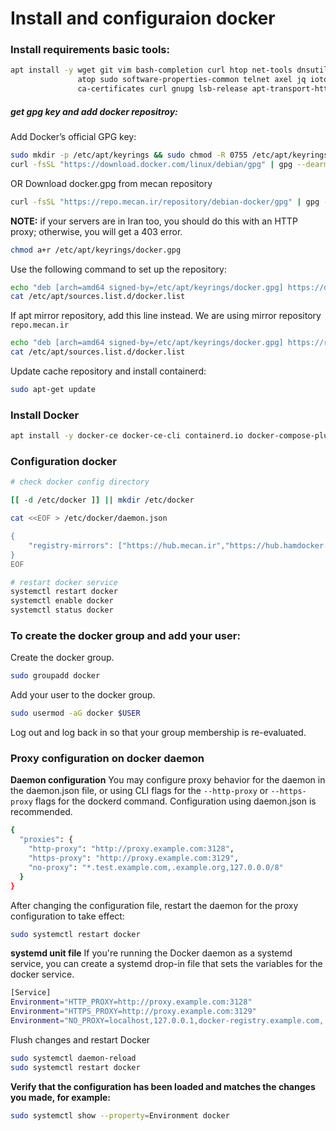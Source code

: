 # Install and configuraion docker

### Install requirements basic tools:

```bash
apt install -y wget git vim bash-completion curl htop net-tools dnsutils \
               atop sudo software-properties-common telnet axel jq iotop \
               ca-certificates curl gnupg lsb-release apt-transport-https gpg
```

##### get gpg key and add docker repositroy:

Add Docker’s official GPG key:
```bash
sudo mkdir -p /etc/apt/keyrings && sudo chmod -R 0755 /etc/apt/keyrings
curl -fsSL "https://download.docker.com/linux/debian/gpg" | gpg --dearmor --yes -o /etc/apt/keyrings/docker.gpg
```

OR Download docker.gpg from mecan repository
```bash
curl -fsSL "https://repo.mecan.ir/repository/debian-docker/gpg" | gpg --dearmor --yes -o /etc/apt/keyrings/docker.gpg
```

**NOTE:** if your servers are in Iran too, you should do this with an HTTP proxy; otherwise, you will get a 403 error.
```bash
chmod a+r /etc/apt/keyrings/docker.gpg
```

Use the following command to set up the repository:
```bash
echo "deb [arch=amd64 signed-by=/etc/apt/keyrings/docker.gpg] https://download.docker.com/linux/debian bullseye stable" > /etc/apt/sources.list.d/docker.list
cat /etc/apt/sources.list.d/docker.list
```

If apt mirror repository, add this line instead. We are using mirror repository `repo.mecan.ir`
```bash
echo "deb [arch=amd64 signed-by=/etc/apt/keyrings/docker.gpg] https://repo.mecan.ir/repository/debian-docker bookworm stable" > /etc/apt/sources.list.d/docker.list
cat /etc/apt/sources.list.d/docker.list
```

Update cache repository and install containerd:
```bash
sudo apt-get update
```

### Install Docker
```bash
apt install -y docker-ce docker-ce-cli containerd.io docker-compose-plugin docker-buildx-plugin docker-ce-rootless-extras docker-scan-plugin
```

### Configuration docker
```bash
# check docker config directory

[[ -d /etc/docker ]] || mkdir /etc/docker

cat <<EOF > /etc/docker/daemon.json

{
    "registry-mirrors": ["https://hub.mecan.ir","https://hub.hamdocker.ir"]
}
EOF

# restart docker service
systemctl restart docker
systemctl enable docker
systemctl status docker
```

### To create the docker group and add your user:

Create the docker group.
```bash
sudo groupadd docker
```

Add your user to the docker group.
```bash
sudo usermod -aG docker $USER
```
Log out and log back in so that your group membership is re-evaluated.


### Proxy configuration on docker daemon
**Daemon configuration**
You may configure proxy behavior for the daemon in the daemon.json file, or using CLI flags for the `--http-proxy` or `--https-proxy` flags for the dockerd command. Configuration using daemon.json is recommended.

```bash
{
  "proxies": {
    "http-proxy": "http://proxy.example.com:3128",
    "https-proxy": "http://proxy.example.com:3129",
    "no-proxy": "*.test.example.com,.example.org,127.0.0.0/8"
  }
}
```
After changing the configuration file, restart the daemon for the proxy configuration to take effect:

```bash
sudo systemctl restart docker
```

**systemd unit file**
If you're running the Docker daemon as a systemd service, you can create a systemd drop-in file that sets the variables for the docker service.

```bash
[Service]
Environment="HTTP_PROXY=http://proxy.example.com:3128"
Environment="HTTPS_PROXY=http://proxy.example.com:3129"
Environment="NO_PROXY=localhost,127.0.0.1,docker-registry.example.com,.corp"
```

Flush changes and restart Docker

```bash
sudo systemctl daemon-reload
sudo systemctl restart docker
```

**Verify that the configuration has been loaded and matches the changes you made, for example:**
```bash
sudo systemctl show --property=Environment docker
```